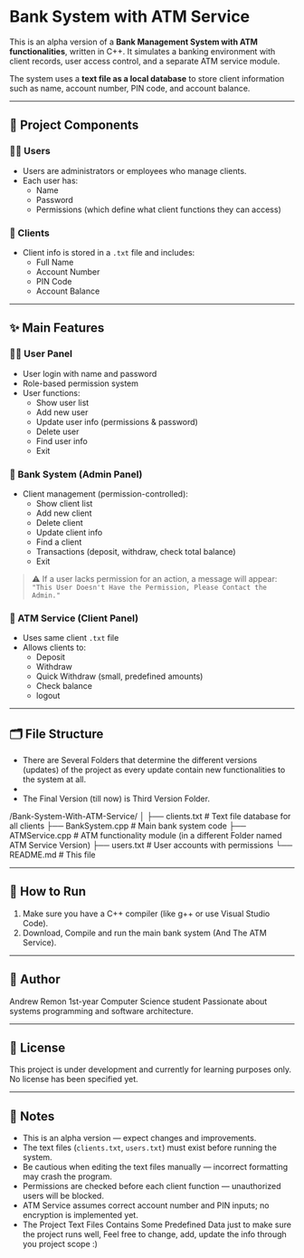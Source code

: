 # Bank System with ATM Service

This is an alpha version of a **Bank Management System with ATM functionalities**, written in C++. It simulates a banking environment with client records, user access control, and a separate ATM service module. 

The system uses a **text file as a local database** to store client information such as name, account number, PIN code, and account balance.

---

## 🔧 Project Components

### 🧑‍💼 Users
- Users are administrators or employees who manage clients.
- Each user has:
  - Name
  - Password
  - Permissions (which define what client functions they can access)

### 👥 Clients
- Client info is stored in a `.txt` file and includes:
  - Full Name
  - Account Number
  - PIN Code
  - Account Balance

---

## ✨ Main Features

### 👨‍💼 User Panel
- User login with name and password
- Role-based permission system
- User functions:
  - Show user list
  - Add new user
  - Update user info (permissions & password)
  - Delete user
  - Find user info
  - Exit

### 🏦 Bank System (Admin Panel)
- Client management (permission-controlled):
  - Show client list
  - Add new client
  - Delete client
  - Update client info
  - Find a client
  - Transactions (deposit, withdraw, check total balance)
  - Exit

> ⚠️ If a user lacks permission for an action, a message will appear:  
> `"This User Doesn't Have the Permission, Please Contact the Admin."`

### 🏧 ATM Service (Client Panel)
- Uses same client `.txt` file
- Allows clients to:
  - Deposit
  - Withdraw
  - Quick Withdraw (small, predefined amounts)
  - Check balance
  - logout

---

## 🗂 File Structure
- There are Several Folders that determine the different versions (updates) of the project as every update contain new functionalities to the system at all.
- 
- The Final Version (till now) is Third Version Folder.

/Bank-System-With-ATM-Service/
│
├── clients.txt # Text file database for all clients
├── BankSystem.cpp # Main bank system code
├── ATMService.cpp # ATM functionality module (in a different Folder named ATM Service Version)
├── users.txt # User accounts with permissions
└── README.md # This file

---

## 🏁 How to Run

1. Make sure you have a C++ compiler (like g++ or use Visual Studio Code).
2. Download, Compile and run the main bank system (And The ATM Service).

---

## 👤 Author
Andrew Remon
1st-year Computer Science student
Passionate about systems programming and software architecture.

---

## 📜 License
This project is under development and currently for learning purposes only. No license has been specified yet.

---

## 📝 Notes

- This is an alpha version — expect changes and improvements.
- The text files (`clients.txt`, `users.txt`) must exist before running the system.
- Be cautious when editing the text files manually — incorrect formatting may crash the program.
- Permissions are checked before each client function — unauthorized users will be blocked.
- ATM Service assumes correct account number and PIN inputs; no encryption is implemented yet.
- The Project Text Files Contains Some Predefined Data just to make sure the project runs well, Feel free to change, add, update the info through you project scope :)
